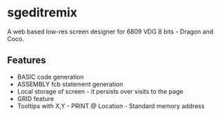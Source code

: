 # sgeditremix

A web based low-res screen designer for 6809 VDG 8 bits - Dragon and Coco.

## Features

+ BASIC code generation
+ ASSEMBLY fcb statement generation
+ Local storage of screen - it persists over visits to the page
+ GRID feature
+ Tooltips with X,Y - PRINT @ Location - Standard memory address

